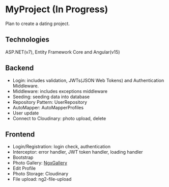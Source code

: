 # MyProject (In Progress)
Plan to create a dating project.

## Technologies
ASP.NET(v7), Entity Framework Core and Angular(v15)

## Backend
- Login: includes validation, JWTs(JSON Web Tokens) and Authentication Middleware.
- Middleware: includes exceptions middleware
- Seeding: seeding data into database
- Repository Pattern: UserRepository
- AutoMapper: AutoMapperProfiles
- User update
- Connect to Cloudinary: photo upload, delete


## Frontend
- Login/Registration: login check, authentication
- Interceptor: error handler, JWT token handler, loading handler
- Bootstrap
- Photo Gallery: [NgxGallery](https://github.com/kolkov/ngx-gallery)
- Edit Profile
- Photo Storage: Cloudinary
- File upload: ng2-file-upload
